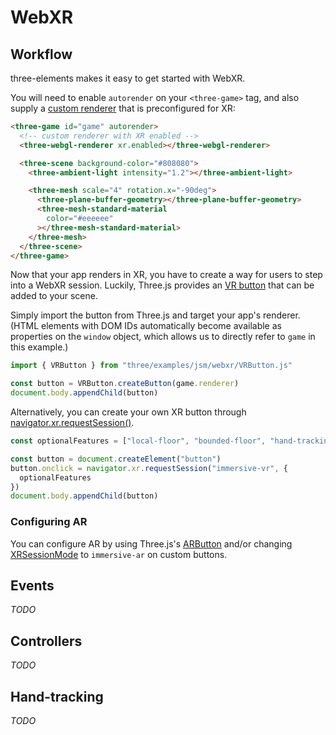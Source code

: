 # WebXR

## Workflow

three-elements makes it easy to get started with WebXR.

You will need to enable `autorender` on your `<three-game>` tag, and also supply a [custom renderer](./custom-renderers) that is preconfigured for XR:

```html
<three-game id="game" autorender>
  <!-- custom renderer with XR enabled -->
  <three-webgl-renderer xr.enabled></three-webgl-renderer>

  <three-scene background-color="#808080">
    <three-ambient-light intensity="1.2"></three-ambient-light>

    <three-mesh scale="4" rotation.x="-90deg">
      <three-plane-buffer-geometry></three-plane-buffer-geometry>
      <three-mesh-standard-material
        color="#eeeeee"
      ></three-mesh-standard-material>
    </three-mesh>
  </three-scene>
</three-game>
```

Now that your app renders in XR, you have to create a way for users to step into a WebXR session. Luckily, Three.js provides an [VR button](https://github.com/mrdoob/three.js/blob/master/examples/jsm/webxr/VRButton.js) that can be added to your scene.

Simply import the button from Three.js and target your app's renderer. (HTML elements with DOM IDs automatically become available as properties on the `window` object, which allows us to directly refer to `game` in this example.)

```js
import { VRButton } from "three/examples/jsm/webxr/VRButton.js"

const button = VRButton.createButton(game.renderer)
document.body.appendChild(button)
```

Alternatively, you can create your own XR button through [navigator.xr.requestSession()](https://developer.mozilla.org/en-US/docs/Web/API/XRSystem/requestSession).

```js
const optionalFeatures = ["local-floor", "bounded-floor", "hand-tracking"]

const button = document.createElement("button")
button.onclick = navigator.xr.requestSession("immersive-vr", {
  optionalFeatures
})
document.body.appendChild(button)
```

### Configuring AR

You can configure AR by using Three.js's [ARButton](https://github.com/mrdoob/three.js/blob/master/examples/jsm/webxr/ARButton.js) and/or changing [XRSessionMode](https://developer.mozilla.org/en-US/docs/Web/API/XRSessionMode) to `immersive-ar` on custom buttons.

## Events

_TODO_

## Controllers

_TODO_

## Hand-tracking

_TODO_
